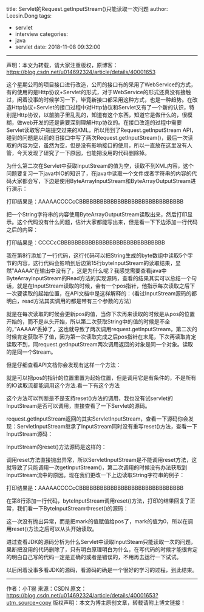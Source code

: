 title: Servlet的Request.getInputStream()只能读取一次问题
author: Leesin.Dong
tags:
  - servlet
  - interview
categories:
  - java
  - servlet
date: 2018-11-08 09:32:00
---
声明：本文为转载，请大家注重版权，原博客：https://blog.csdn.net/u014692324/article/details/40001653

 

这个星期公司的项目接口进行改造，公司的接口有的采用了WebService的方式，有的使用的是Http协议+Servlet的形式，对于WebService的形式还真没有接触过，闲着没事的时候学习一下，毕竟新接口都采用这种方式，也是一种趋势。在改造Http协议+Servlet的接口过程中对Http协议和Servlet又有了一个新的认识，特别是Http协议，以前脑子里乱乱的，知道有这个东西，知道它是做什么的，很模糊，做web开发的还是需要深刻理解Http协议的。在接口改造的过程中需要Servlet读取客户端提交过来的XML，所以用到了Request.getInputStream API，碰到的问题是以前的旧接口中写了两次Request.getInputStream()，最后一次读取的内容为空，虽然为空，但是没有影响接口的使用，所以一直放在这里没有人管，今天发现了研究了一下原因，也能把没用的代码删除掉。

为什么第二次在Servlet中获取InputStream的值为空，读取不到XML内容，这个问题要复习一下java中IO的知识了，在java中读取一个文件或者字符串的内容的代码大家都会写，下边是使用ByteArrayInputStream和ByteArrayOutputStream进行演示：

打印结果是：AAAAACCCCcCBBBBBBBBBBBBBBBBBBBBBBBBBBBBBB

把一个String字符串的内容使用ByteArrayOutputStream读取出来，然后打印显示。这个代码没有什么问题，估计大家都能写出来，但是看一下下边添加一行代码之后的内容：

打印结果是：CCCCcCBBBBBBBBBBBBBBBBBBBBBBBBBBBBBB

我在第8行添加了一行代码，这行代码可以把String生成的byte数组中读取5个字节的内容，这行代码会影响到后边第15行byteInputStream的读取结果，显然”AAAAA“在输出中没有了，这是为什么呢？我感觉需要查看java中ByteArrayInputStream的Read方法的实现源码，查看的结果其实可以总结一个句话，就是在InputStream读取的时候，会有一个pos指针，他指示每次读取之后下一次要读取的起始位置，在API文档中是这样解释的：（看过InputStream源码的都明白，read方法其实调用的都是带有三个参数的方法）


就是在每次读取的时候会更新pos的值，当你下次再来读取的时候是从pos的位置开始的，而不是从头开始，所以第二次获取String中的值的时候是不全的，”AAAAA“丢掉了，这也就导致了两次调用request.getInputStream，第二次的时候肯定获取不了值，因为第一次读取完成之后pos指针在末尾，下次再读取肯定读取不到，同request.getInputStream两次调用返回的对象是同一个对象。读取的是同一个Stream。

但是仔细查看API文档你会发现有这样一个方法：


就是可以把pos的指针的位置重置为起始位置，但是调用它是有条件的，不是所有的IO读取流都能调用这个方法.看一下有这个方法


这个方法可以判断是不是支持reset()方法的调用，我也没有试servlet的InputStream是否可以调用，直接查看了一下Servlet的源码。

request.getInputStream返回的其实ServletInputStream，查看一下源码你会发现：ServletInputStream继承了InputStream同时没有重写reset()方法，查看一下InputStream源码：

InputStream的reset()方法源码是这样的：


调用reset方法直接抛出异常，所以ServletInputStream是不能调用reset方法，这就导致了只能调用一次getInputStream()，第二次调用的时候没有办法获取到InputStream流中的原因。现在我们更改一下上边读取String字符串的例子：


打印结果是：AAAAACCCCcCBBBBBBBBBBBBBBBBBBBBBBBBBBBBBB

在第8行添加一行代码，byteInputStream调用reset()方法，打印的结果回复了正常，我们看一下ByteInputStream中reset()的源码：

这一次没有抛出异常，而是把mark的值赋值给pos了，mark的值为0，所以在调用reset()方法之后可以从头开始读取。

进过查看JDK的源码分析为什么Servlet中读取InputSteam只能读取一次的问题，果断把没用的代码删除了，只有明白原理明白为什么，在写代码的时候才能很肯定的明白自己写的代码一定是正确的或者是错误的，不用再去运行一下试试。

以后闲着没事多看JDK的源码，看源码的确是一个很好的学习的过程，到此结束。


--------------------- 
作者：小T猴 
来源：CSDN 
原文：https://blog.csdn.net/u014692324/article/details/40001653?utm_source=copy 
版权声明：本文为博主原创文章，转载请附上博文链接！
